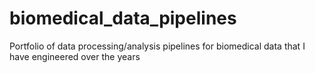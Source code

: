 # biomedical_data_pipelines
Portfolio of data processing/analysis pipelines for biomedical data that I have engineered over the years
